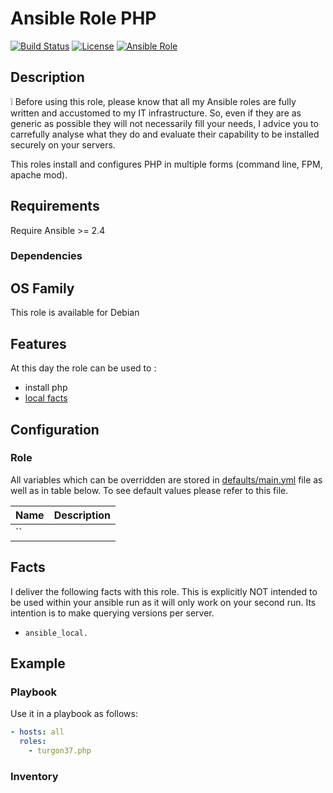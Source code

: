 Ansible Role PHP
========

[![Build Status](https://travis-ci.org/Turgon37/ansible-php.svg?branch=master)](https://travis-ci.org/Turgon37/ansible-php)
[![License](https://img.shields.io/badge/license-MIT%20License-brightgreen.svg)](https://opensource.org/licenses/MIT)
[![Ansible Role](https://img.shields.io/badge/ansible%20role-Turgon37.php-blue.svg)](https://galaxy.ansible.com/Turgon37/php/)

## Description

:grey_exclamation: Before using this role, please know that all my Ansible roles are fully written and accustomed to my IT infrastructure. So, even if they are as generic as possible they will not necessarily fill your needs, I advice you to carrefully analyse what they do and evaluate their capability to be installed securely on your servers.

This roles install and configures PHP in multiple forms (command line, FPM, apache mod).

## Requirements

Require Ansible >= 2.4

### Dependencies

## OS Family

This role is available for Debian

## Features

At this day the role can be used to :

  * install php
  * [local facts](#facts)

## Configuration

### Role

All variables which can be overridden are stored in [defaults/main.yml](defaults/main.yml) file as well as in table below. To see default values please refer to this file.

| Name | Description  |
| ---- | ------------ |
| ``   |              |

## Facts

I deliver the following facts with this role. This is explicitly NOT intended to be used within your ansible run as it will only work on your second run. Its intention is to make querying versions per server.

* ```ansible_local.```


## Example

### Playbook

Use it in a playbook as follows:

```yaml
- hosts: all
  roles:
    - turgon37.php
```

### Inventory